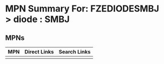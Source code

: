 



# MPN Summary For: FZEDIODESMBJ > diode : SMBJ

## MPNs
  

|MPN|Direct Links|Search Links|
| :--- | :--- | :--- |
||||
